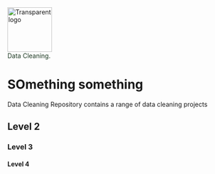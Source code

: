 <img width="100" alt="Transparent logo" src="https://github.com/user-attachments/assets/de0e28db-03ad-4a0c-b02e-d4f3ed0c4b5c" />
<br /> 
<span style="color: #1D3922;">Data Cleaning.</span>

# SOmething something
Data Cleaning
Repository contains a range of data cleaning projects



## Level 2
### Level 3
#### Level 4


